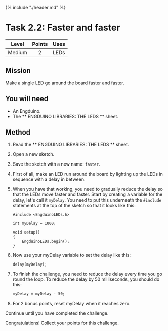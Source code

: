 {% include "./header.md" %}

# Task 2.2: Faster and faster 
| Level| Points | Uses |
| ------ |:------:|------|
| Medium | 2 | LEDs |

## Mission

Make a single LED go around the board faster and faster.  

## You will need
* An Engduino.
* The ** ENGDUINO LIBRARIES: THE LEDS ** sheet.

## Method
1. Read the ** ENGDUINO LIBRARIES: THE LEDS ** sheet.
3. Open a new sketch.
4. Save the sketch with a new name: ```faster```.
5. First of all, make an LED run around the board by lighting up the LEDs in sequence with a delay in between.  
6. When you have that working, you need to gradually reduce the delay so that the LEDs move faster and faster. Start by creating a variable for the delay, let's call it ```myDelay```. You need to put this underneath the ```#include``` statements at the top of the sketch so that it looks like this:

	```
	#include <EngduinoLEDs.h>

	int myDelay = 1000;

	void setup() 
	{
		EngduinoLEDs.begin();
	}
	```

7. Now use your myDelay variable to set the delay like this:

	```
	delay(myDelay);
	```

8. To finish the challenge, you need to reduce the delay every time you go round the loop. To reduce the delay by 50 milliseconds, you should do this:

	```
	myDelay = myDelay - 50;
	```

9. For 2 bonus points, reset myDelay when it reaches zero.


Continue until you have completed the challenge.





Congratulations! Collect your points for this challenge.

<!---
{% include "./rae.md" %}
-->
